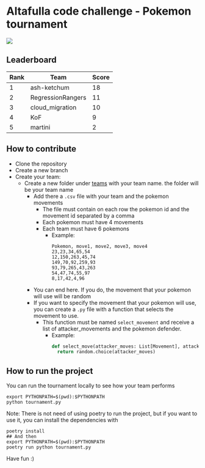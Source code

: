 # Altafulla code challenge - Pokemon tournament
![](https://github.com/hectormirete/Pokemon-tournament/actions/workflows/tournament.yml/badge.svg)
## Leaderboard
| Rank | Team | Score |
| --- | --- | --- |
|1|ash-ketchum|18|
|2|RegressionRangers|11|
|3|cloud_migration|10|
|4|KoF|9|
|5|martini|2|

## How to contribute
* Clone the repository
* Create a new branch
* Create your team:
  * Create a new folder under [teams](./teams) with your team name. the folder will be your team name
    * Add there a `.csv` file with your team and the pokemon movements
      * The file must contain on each row the pokemon id and the movement id separated by a comma
      * Each pokemon must have 4 movements
      * Each team must have 6 pokemons
        * Example:
          ```
          Pokemon, move1, move2, move3, move4
          23,23,34,65,54
          12,150,263,45,74
          149,70,92,259,93
          93,79,265,43,263
          54,47,74,55,97
          8,17,42,4,96
          ```
    * You can end here. If you do, the movement that your pokemon will use will be random
    * If you want to specify the movement that your pokemon will use, you can create a `.py` file with a function that selects
      the movement to use. 
      * This function must be named `select_movement` and receive a list of attacker_movements and the pokemon defender.
        * Example:
          ```python
          def select_move(attacker_moves: List[Movement], attacker:Pokemon, defender: Pokemon):
            return random.choice(attacker_moves)
          ```
        
## How to run the project
You can run the tournament locally to see how your team performs
```
export PYTHONPATH=$(pwd):$PYTHONPATH
python tournament.py
```
Note: There is not need of using poetry to run the project, but if you want to use it, you can install the dependencies with
```
poetry install
## And then
export PYTHONPATH=$(pwd):$PYTHONPATH
poetry run python tournament.py
```
Have fun :) 